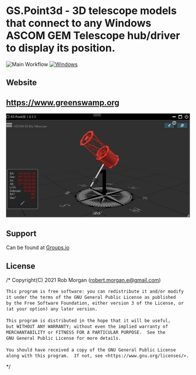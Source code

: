 # GS.Point3d - 3D telescope models that connect to any Windows ASCOM GEM Telescope hub/driver to display its position.

![Main Workflow](https://github.com/rmorgan001/GS.Point3D/workflows/Main%20Workflow/badge.svg)
[![Windows](https://img.shields.io/github/v/release/rmorgan001/GS.Point3D)](https://github.com/rmorgan001/GS.Point3D/releases)

## Website
## https://www.greenswamp.org

![Alt text](Misc/main1.jpg?raw=true "GS.Point3D")


## Support

Can be found at [Groups.io](https://groups.io/g/GSS)

## License

/* 
    Copyright(C) 2021  Rob Morgan (robert.morgan.e@gmail.com)

    This program is free software: you can redistribute it and/or modify
    it under the terms of the GNU General Public License as published
    by the Free Software Foundation, either version 3 of the License, or
    (at your option) any later version.

    This program is distributed in the hope that it will be useful,
    but WITHOUT ANY WARRANTY; without even the implied warranty of
    MERCHANTABILITY or FITNESS FOR A PARTICULAR PURPOSE.  See the
    GNU General Public License for more details.

    You should have received a copy of the GNU General Public License
    along with this program.  If not, see <https://www.gnu.org/licenses/>.
 */
